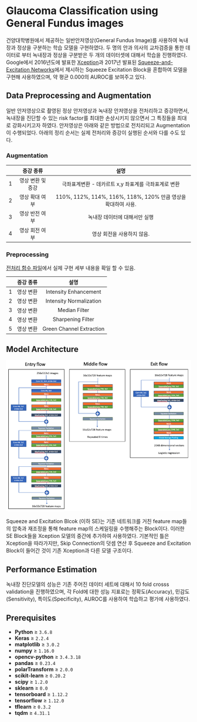 # Glaucoma Classification using General Fundus images

건양대학병원에서 제공하는 일반안저영상(General Fundus Image)를 사용하여 녹내장과 정상을 구분하는 학습 모델을 구현하였다. 두 명의 안과 의사의 교차검증을 통한 데이터로 부터 녹내장과 정상을 구분받은 두 개의 데이터셋에 대해서 학습을 진행하였다. Google에서 2016년도에 발표한 [Xception](https://arxiv.org/pdf/1610.02357.pdf)과 2017년 발표된 [Squeeze-and-Excitation Networks](https://arxiv.org/pdf/1709.01507.pdf)에서 제시하는 Squeeze Excitation Block을 혼합하여 모델을 구현해 사용하였으며, 약 평균 0.000의 AUROC를 보여주고 있다.

## Data Preprocessing and Augmentation
일반 안저영상으로 촬영된 정상 안저영상과 녹내장 안저영상을 전처리하고 증강하면서, 녹내장을 진단할 수 있는 risk factor를 최대한 손상시키지 않으면서 그 특징들을 최대로 강화시키고자 하였다. 안저영상은 아래와 같은 방법으로 전치리되고 Augmentation이 수행되었다. 아래의 정리 순서는 실제 전처리와 증강이 실행된 순서와 다를 수도 있다.

### Augmentation
&nbsp; | 증강 종류 | 설명 
:----: | :-----: | :-:
1 | 영상 변환 및 증강 | 극좌표계변환 - 데카르트 x,y 좌표계를 극좌표계로 변환
2 | 영상 확대 여부 | 110%, 112%, 114%, 116%, 118%, 120% 만큼 영상을 확대하여 사용.
3 | 영상 반전 여부 | 녹내장 데이터에 대해서만 실행
4 | 영상 회전 여부 | 영상 회전을 사용하지 않음.

### Preprocessing
[전처리 함수 파일](./scripts/preprocess.py)에서 실제 구현 세부 내용을 확일 할 수 있음.

&nbsp; | 증강 종류 | 설명 
:----: | :-----: | :-:
1 | 영상 변환 | Intensity Enhancement
2 | 영상 변환 | Intensity Normalization
3 | 영상 변환 | Median Filter
4 | 영상 변환 | Sharpening Filter
5 | 영상 변환 | Green Channel Extraction

## Model Architecture
![](./figures/model_structure.png)

Squeeze and Excitation Blcok (이하 SE)는 기존 네트워크를 거친 feature map들의 압축과 재조정을 통해 feature map의 스케일링을 수행해주는 Block이다. 이러한 SE Block들을 Xception 모델의 중간에 추가하여 사용하였다. 기본적인 틀은 Xception을 따라가지만, Skip Connection의 덧셈 연산 후 Squeeze and Excitation Block이 들어간 것이 기존 Xception과 다른 모델 구조이다.

## Performance Estimation
녹내장 진단모델의 성능은 기존 주어진 데이터 세트에 대해서 10 fold crosss validation을 진행하였으며, 각 Fold에 대한 성능 지표로는 정확도(Accuracy), 민감도(Sensitivity), 특이도(Specificity), AUROC를 사용하여 학습하고 평가에 사용하였다.
 
## Prerequisites
- **Python** ≥ `3.6.8`
- **Keras**     ≥            `2.2.4`
- **matplotlib**    ≥       `3.0.2`
- **numpy**           ≥      `1.16.0`
- **opencv-python**    ≥     `3.4.3.18`
- **pandas**        ≥        `0.23.4`
- **polarTransform**    ≥    `2.0.0`
- **scikit-learn** ≥         `0.20.2`
- **scipy**      ≥           `1.2.0`
- **sklearn**      ≥         `0.0`
- **tensorboard**   ≥        `1.12.2`
- **tensorflow**  ≥         `1.12.0`
- **tflearn**      ≥         `0.3.2`
- **tqdm**         ≥         `4.31.1`
